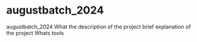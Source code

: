 # augustbatch_2024
augustbatch_2024
What the description of the project
brief explanation of the project
Whats tools 
